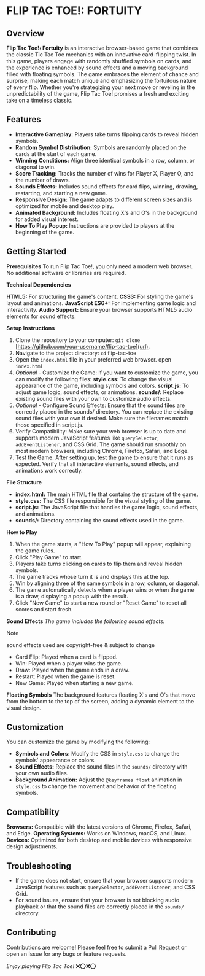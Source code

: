# FLIP TAC TOE!: FORTUITY

## Overview

**Flip Tac Toe!: Fortuity** is an interactive browser-based game that combines the classic Tic Tac Toe mechanics with an innovative card-flipping twist. In this game, players engage with randomly shuffled symbols on cards, and the experience is enhanced by sound effects and a moving background filled with floating symbols. The game embraces the element of chance and surprise, making each match unique and emphasizing the fortuitous nature of every flip. Whether you're strategizing your next move or reveling in the unpredictability of the game, Flip Tac Toe! promises a fresh and exciting take on a timeless classic.

## Features

+ **Interactive Gameplay:** Players take turns flipping cards to reveal hidden symbols.
+ **Random Symbol Distribution:** Symbols are randomly placed on the cards at the start of each game.
+ **Winning Conditions:** Align three identical symbols in a row, column, or diagonal to win.
+ **Score Tracking:** Tracks the number of wins for Player X, Player O, and the number of draws.
+ **Sounds Effects:** Includes sound effects for card flips, winning, drawing, restarting, and starting a new game.
+ **Responsive Design:** The game adapts to different screen sizes and is optimized for mobile and desktop play.
+ **Animated Background:** Includes floating X's and O's in the background for added visual interest.
+ **How To Play Popup:** Instructions are provided to players at the beginning of the game.

## Getting Started

**Prerequisites**
To run Flip Tac Toe!, you only need a modern web browser. No additional software or libraries are required.

**Technical Dependencies**

**HTML5:** For structuring the game's content.
**CSS3:** For styling the game's layout and animations.
**JavaScript ES6+:** For implementing game logic and interactivity.
**Audio Support:** Ensure your browser supports HTML5 audio elements for sound effects.

**Setup Instructions**
1. Clone the repository to your computer:
`git clone` [https://github.com/your-username/flip-tac-toe](url).
2. Navigate to the project directory:
`cd` flip-tac-toe
3. Open the `index.html` file in your preferred web browser.
open `index.html`
4. _Optional_ - Customize the Game:
If you want to customize the game, you can modify the following files:
**style.css:** To change the visual appearance of the game, including symbols and colors.
**script.js:** To adjust game logic, sound effects, or animations.
**sounds/:** Replace existing sound files with your own to customize audio effects.
6. _Optional_ - Configure Sound Effects:
Ensure that the sound files are correctly placed in the sounds/ directory. You can replace the existing sound files with your own if desired. Make sure the filenames match those specified in script.js.
7. Verify Compatibility:
Make sure your web browser is up to date and supports modern JavaScript features like `querySelector`, `addEventListener`, and CSS Grid. The game should run smoothly on most modern browsers, including Chrome, Firefox, Safari, and Edge.
8. Test the Game:
After setting up, test the game to ensure that it runs as expected. Verify that all interactive elements, sound effects, and animations work correctly.

**File Structure**
+ **index.html:** The main HTML file that contains the structure of the game.
+ **style.css:** The CSS file responsible for the visual styling of the game.
+ **script.js:** The JavaScript file that handles the game logic, sound effects, and animations.
+ **sounds/:** Directory containing the sound effects used in the game.

**How to Play**
1. When the game starts, a "How To Play" popup will appear, explaining the game rules.
2. Click "Play Game" to start.
3. Players take turns clicking on cards to flip them and reveal hidden symbols.
4. The game tracks whose turn it is and displays this at the top.
5. Win by aligning three of the same symbols in a row, column, or diagonal.
6. The game automatically detects when a player wins or when the game is a draw, displaying a popup with the result.
7. Click "New Game" to start a new round or "Reset Game" to reset all scores and start fresh.

**Sound Effects**
_The game includes the following sound effects:_
> [!NOTE]
> sound effects used are copyright-free & subject to change

+ Card Flip: Played when a card is flipped.
+ Win: Played when a player wins the game.
+ Draw: Played when the game ends in a draw.
+ Restart: Played when the game is reset.
+ New Game: Played when starting a new game.

**Floating Symbols**
The background features floating X's and O's that move from the bottom to the top of the screen, adding a dynamic element to the visual design.

## Customization
You can customize the game by modifying the following:

+ **Symbols and Colors:** Modify the CSS in `style.css` to change the symbols' appearance or colors.
+ **Sound Effects:** Replace the sound files in the `sounds/` directory with your own audio files.
+ **Background Animation:** Adjust the `@keyframes float` animation in `style.css` to change the movement and behavior of the floating symbols.

## Compatibility
**Browsers:** Compatible with the latest versions of Chrome, Firefox, Safari, and Edge.
**Operating Systems:** Works on Windows, macOS, and Linux.
**Devices:** Optimized for both desktop and mobile devices with responsive design adjustments.

## Troubleshooting
+ If the game does not start, ensure that your browser supports modern JavaScript features such as `querySelector`, `addEventListener`, and CSS Grid.
+ For sound issues, ensure that your browser is not blocking audio playback or that the sound files are correctly placed in the `sounds/` directory.

## Contributing
Contributions are welcome! Please feel free to submit a Pull Request or open an Issue for any bugs or feature requests.
 
_Enjoy playing Flip Tac Toe!_ :x::o::x::o:

 



